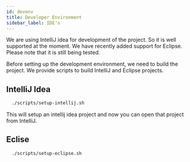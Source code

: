 ```yaml
---
id: devenv
title: Developer Environment
sidebar_label: IDE's
---
```


We are using IntelliJ idea for development of the project. So it is well supported at the moment. We have recently added support for Eclipse. Please note that it is still being tested.

Before setting up the development environment, we need to build the project. We provide scripts to build IntelliJ and Eclipse projects.

## IntelliJ Idea

```bash
  ./scripts/setup-intellij.sh
```

This will setup an intellij idea project and now you can open that project from IntelliJ.

## Eclise

```bash
  ./scripts/setup-eclipse.sh
```

